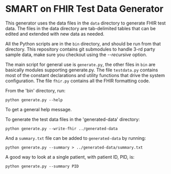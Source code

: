 SMART on FHIR Test Data Generator
=================================

This generator uses the data files in the `data` directory to generate
FHIR test data.
The files in the data directory are tab-delimited tables that can be edited and extended with new data as needed.

All the Python scripts are in the `bin` directory, and should be run from
that directory.
This repository contains git submodules to handle 3-rd party sample data, make sure you checkout using the _--recursive_ option.

The main script for general use is `generate.py`, the other files in `bin` 
are basically modules supporting generate.py.
The file `testdata.py` contains most of the constant declarations and utility functions that drive the system configuration.
The file `fhir.py` contains all the FHIR formatting code. 

From the 'bin' directory, run:

    python generate.py --help

To get a general help message.

To generate the test data files in the 'generated-data' directory:

    python generate.py --write-fhir ../generated-data 

And a `summary.txt` file can be added to `generated-data` by running:

    python generate.py --summary > ../generated-data/summary.txt

A good way to look at a single patient, with patient ID, PID, is:

    python generate.py --summary PID
